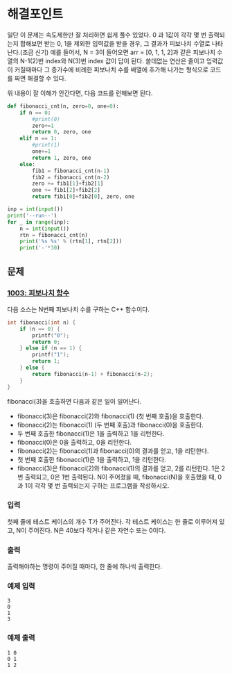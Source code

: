 # 해결포인트
일단 이 문제는 속도제한만 잘 처리하면 쉽게 풀수 있었다.
0 과 1값이 각각 몇 번 출력되는지 합해보면 받는 0, 1을 제외한 입력값을 받을 경우, 그 결과가 피보나치 수열로 나타난다.(조금 신기)
예를 들어서, N = 3이 들어오면 arr = [0, 1, 1, 2]과 같은 피보나치 수열의 N-1(2)번 index와 N(3)번 index 값이 답이 된다.
쓸데없는 연산은 줄이고 입력값이 커질때마다 그 증가수에 비례한 피보나치 수를 배열에 추가해 나가는 형식으로 코드를 짜면 해결할 수 있다.

위 내용이 잘 이해가 안간다면, 다음 코드를 런해보면 된다.
```python
def fibonacci_cnt(n, zero=0, one=0):
    if n == 0:
        #print(0)
        zero+=1
        return 0, zero, one
    elif n == 1:
        #print(1)
        one+=1
        return 1, zero, one
    else:
        fib1 = fibonacci_cnt(n-1)
        fib2 = fibonacci_cnt(n-2)
        zero += fib1[1]+fib2[1]
        one += fib1[2]+fib2[2]
        return fib1[0]+fib2[0], zero, one

inp = int(input())
print('--run--')
for _ in range(inp):
    n = int(input())
    rtn = fibonacci_cnt(n)
    print('%s %s' % (rtn[1], rtn[2]))
    print('-'*30)
```

## 문제
### [1003: 피보나치 함수](https://www.acmicpc.net/problem/1003)
다음 소스는 N번째 피보나치 수를 구하는 C++ 함수이다.
```c
int fibonacci(int n) {
    if (n == 0) {
        printf("0");
        return 0;
    } else if (n == 1) {
        printf("1");
        return 1;
    } else {
        return fibonacci(n‐1) + fibonacci(n‐2);
    }
}
```
fibonacci(3)을 호출하면 다음과 같은 일이 일어난다.
- fibonacci(3)은 fibonacci(2)와 fibonacci(1) (첫 번째 호출)을 호출한다.
- fibonacci(2)는 fibonacci(1) (두 번째 호출)과 fibonacci(0)을 호출한다.
- 두 번째 호출한 fibonacci(1)은 1을 출력하고 1을 리턴한다.
- fibonacci(0)은 0을 출력하고, 0을 리턴한다.
- fibonacci(2)는 fibonacci(1)과 fibonacci(0)의 결과를 얻고, 1을 리턴한다.
- 첫 번째 호출한 fibonacci(1)은 1을 출력하고, 1을 리턴한다.
- fibonacci(3)은 fibonacci(2)와 fibonacci(1)의 결과를 얻고, 2를 리턴한다.
1은 2번 출력되고, 0은 1번 출력된다. N이 주어졌을 때, fibonacci(N)을 호출했을 때, 0과 1이 각각 몇 번 출력되는지 구하는 프로그램을 작성하시오.

### 입력
첫째 줄에 테스트 케이스의 개수 T가 주어진다.
각 테스트 케이스는 한 줄로 이루어져 있고, N이 주어진다. N은 40보다 작거나 같은 자연수 또는 0이다.

### 출력
출력해야하는 명령이 주어질 때마다, 한 줄에 하나씩 출력한다.

### 예제 입력
```
3
0
1
3
```

### 예제 출력
```
1 0
0 1
1 2
```
